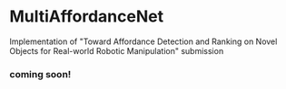 # MultiAffordanceNet
Implementation of "Toward Affordance Detection and Ranking on Novel Objects for Real-world Robotic Manipulation" submission

### coming soon!
